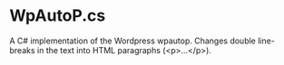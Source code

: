 # WpAutoP.cs
A C# implementation of the Wordpress wpautop. Changes double line-breaks in the text into HTML paragraphs (&lt;p>...&lt;/p>).
